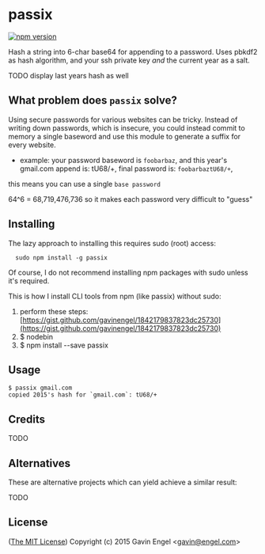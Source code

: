 # passix

[![npm version](https://badge.fury.io/js/passix.svg)](http://badge.fury.io/js/passix)
 
Hash a string into 6-char base64 for appending to a password.  Uses pbkdf2 as hash algorithm, and your ssh private key *and* the current year as a salt.

TODO display last years hash as well

## What problem does `passix` solve?
Using secure passwords for various websites can be tricky.  Instead of writing down passwords, which is insecure, you could instead commit to memory a single baseword and use this module to generate a suffix for every website.

* example: your password baseword is `foobarbaz`, and this year's gmail.com append is: tU68/+, final password is: `foobarbaztU68/+`,

this means you can use a single `base password`

64^6 = 68,719,476,736 so it makes each password very difficult to "guess"

## Installing 
The lazy approach to installing this requires sudo (root) access:
```
  sudo npm install -g passix
```

Of course, I do not recommend installing npm packages with sudo unless it's required.

This is how I install CLI tools from npm (like passix) without sudo:

1. perform these steps: [https://gist.github.com/gavinengel/1842179837823dc25730](https://gist.github.com/gavinengel/1842179837823dc25730)
2. $ nodebin
3. $ npm install --save passix

## Usage
```
$ passix gmail.com
copied 2015's hash for `gmail.com`: tU68/+
```

## Credits
TODO

## Alternatives
These are alternative projects which can yield achieve a similar result:

TODO

## License

([The MIT License](http://opensource.org/licenses/MIT))
Copyright (c) 2015 Gavin Engel <<gavin@engel.com>>


